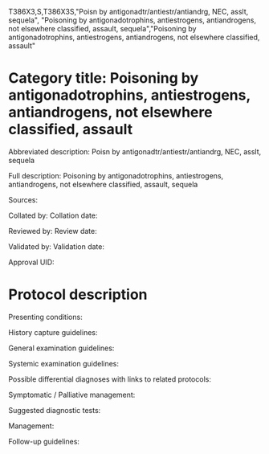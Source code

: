 T386X3,S,T386X3S,"Poisn by antigonadtr/antiestr/antiandrg, NEC, asslt, sequela", "Poisoning by antigonadotrophins, antiestrogens, antiandrogens, not elsewhere classified, assault, sequela","Poisoning by antigonadotrophins, antiestrogens, antiandrogens, not elsewhere classified, assault"
# Category title: Poisoning by antigonadotrophins, antiestrogens, antiandrogens, not elsewhere classified, assault

Abbreviated description: Poisn by antigonadtr/antiestr/antiandrg, NEC, asslt, sequela

Full description: Poisoning by antigonadotrophins, antiestrogens, antiandrogens, not elsewhere classified, assault, sequela

Sources:

Collated by:
Collation date:

Reviewed by:
Review date:

Validated by:
Validation date:

Approval UID:

# Protocol description

Presenting conditions:

History capture guidelines:

General examination guidelines:

Systemic examination guidelines:

Possible differential diagnoses with links to related protocols:

Symptomatic / Palliative management:

Suggested diagnostic tests:

Management:

Follow-up guidelines:

